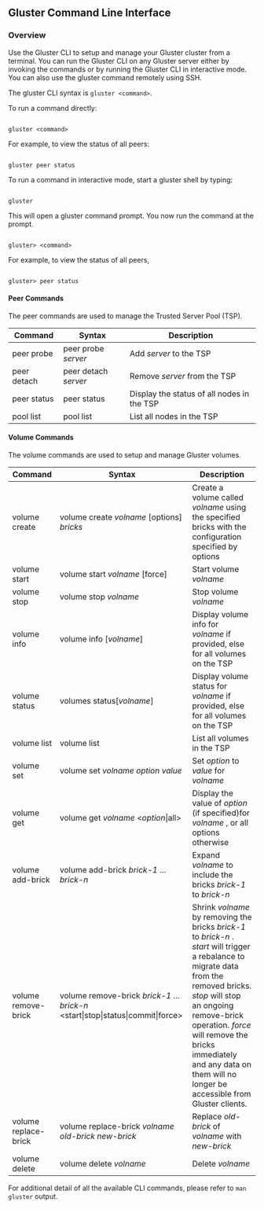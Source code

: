 ## Gluster Command Line Interface

### Overview

Use the Gluster CLI to setup and manage your Gluster cluster from a terminal. You can run the Gluster CLI on any Gluster server either by invoking the commands or by running the Gluster CLI in interactive mode. You can also use the gluster command remotely using SSH.

The gluster CLI syntax is `gluster <command>`.

To run a command directly:

```

gluster <command>
```

For example, to view the status of all peers:

```

gluster peer status
```

To run a command in interactive mode, start a gluster shell by typing:

```

gluster
```

This will open a gluster command prompt. You now run the command at the prompt.

```

gluster> <command>
```

For example, to view the status of all peers,

```

gluster> peer status
```

#### Peer Commands

The peer commands are used to manage the Trusted Server Pool (TSP).

| Command     | Syntax               | Description                                |
| ----------- | -------------------- | ------------------------------------------ |
| peer probe  | peer probe *server*  | Add *server* to the TSP                    |
| peer detach | peer detach *server* | Remove *server* from the TSP               |
| peer status | peer status          | Display the status of all nodes in the TSP |
| pool list   | pool list            | List all nodes in the TSP                  |

#### Volume Commands

The volume commands are used to setup and manage Gluster volumes.

| Command              | Syntax                                                       | Description                                                  |
| -------------------- | ------------------------------------------------------------ | ------------------------------------------------------------ |
| volume create        | volume create *volname*  [options] *bricks*                  | Create a volume called *volname* using the specified bricks with the configuration specified by options |
| volume start         | volume start *volname*  [force]                              | Start volume *volname*                                       |
| volume stop          | volume stop *volname*                                        | Stop volume *volname*                                        |
| volume info          | volume info [*volname*]                                      | Display volume info for *volname* if provided, else for all volumes on the TSP |
| volume status        | volumes status[*volname*]                                    | Display volume status for *volname* if provided, else for all volumes on the TSP |
| volume list          | volume list                                                  | List all volumes in the TSP                                  |
| volume set           | volume set *volname* *option* *value*                        | Set *option* to *value* for *volname*                        |
| volume get           | volume get *volname* <*option*\|all>                         | Display the value of *option* (if specified)for *volname* , or all options otherwise |
| volume add-brick     | volume add-brick *brick-1* ... *brick-n*                     | Expand *volname* to include the bricks *brick-1* to *brick-n* |
| volume remove-brick  | volume remove-brick *brick-1* ... *brick-n* \<start\|stop\|status\|commit\|force> | Shrink *volname* by removing the bricks *brick-1* to *brick-n* . *start* will trigger a rebalance to migrate data from the removed bricks. *stop* will stop an ongoing remove-brick operation. *force* will remove the bricks immediately and any data on them will no longer be accessible from Gluster clients. |
| volume replace-brick | volume replace-brick *volname* *old-brick* *new-brick*       | Replace *old-brick* of *volname* with *new-brick*            |
| volume delete        | volume delete *volname*                                      | Delete *volname*                                             |

For additional detail of all the available CLI commands, please refer to `man gluster` output.